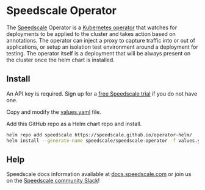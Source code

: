 # Speedscale Operator

The [Speedscale](https://www.speedscale.com) Operator is a [Kubernetes operator](https://kubernetes.io/docs/concepts/extend-kubernetes/operator/)
that watches for deployments to be applied to the cluster and takes action based on annotations. The operator
can inject a proxy to capture traffic into or out of applications, or setup an isolation test environment around
a deployment for testing. The operator itself is a deployment that will be always present on the cluster once
the helm chart is installed.

## Install

An API key is required.  Sign up for a [free Speedscale trial](https://speedscale.com/free-trial/) if you do not have one.

Copy and modify the [values.yaml](./values.yaml) file.

Add this GitHub repo as a Helm chart repo and install.

```bash
helm repo add speedscale https://speedscale.github.io/operator-helm/
helm install --generate-name speedscale/speedscale-operator -f values.yaml
```

## Help

Speedscale docs information available at [docs.speedscale.com](https://docs.speedscale.com) or join us
on the [Speedscale community Slack](https://join.slack.com/t/speedscalecommunity/shared_invite/zt-x5rcrzn4-XHG1QqcHNXIM~4yozRrz8A)!
